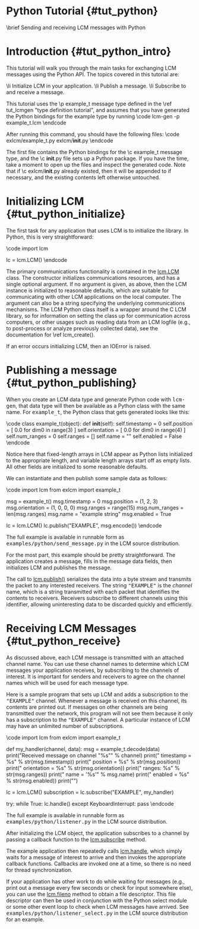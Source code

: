 Python Tutorial {#tut_python}
====
\brief Sending and receiving LCM messages with Python

# Introduction {#tut_python_intro}

This tutorial will walk you through the main tasks for exchanging LCM messages
using the Python API.  The topics covered
in this tutorial are:

\li Initialize LCM in your application.
\li Publish a message.
\li Subscribe to and receive a message.

This tutorial uses the \p example_t message type defined in the
\ref tut_lcmgen "type definition tutorial", and assumes that you have
generated the Python bindings for the example type by running
\code
lcm-gen -p example_t.lcm
\endcode

After running this command, you should have the following files:
\code
exlcm/example_t.py
exlcm/__init__.py
\endcode

The first file contains the Python bindings for the \c example_t message type,
and the \c __init__.py file sets up a Python package.  If you have the time,
take a moment to open up the files and inspect the generated
code.  Note that if \c exlcm/__init__.py already existed, then it will be
appended to if necessary, and the existing contents left otherwise untouched.

# Initializing LCM {#tut_python_initialize}

The first task for any application that uses LCM is to initialize the library.
In Python, this is very straightforward:

\code
import lcm

lc = lcm.LCM()
\endcode

The primary communications functionality is contained in the <a href="http://lcm.googlecode.com/svn/www/reference/lcm-python/lcm.LCM-class.html">lcm.LCM</a> class.
The constructor initializes communications resources, and has a single optional
argument.
If no argument is given, as above, then the LCM instance is initialized to
reasonable defaults, which are suitable for communicating with other LCM
applications on the local computer.  The argument can also be a string
specifying the underlying communications mechanisms.  The LCM Python class
itself is a wrapper around the C LCM library, so for information on setting the
class up for communication across computers, or other usages such as reading
data from an LCM logfile (e.g., to post-process or analyze previously collected
data), see the documentation for \ref lcm_create().

If an error occurs initializing LCM, then an IOError is raised.

# Publishing a message {#tut_python_publishing}

When you create an LCM data type and generate Python code with <tt>lcm-gen</tt>,
that data type will then be available as a Python class with the same name.  For
<tt>example_t</tt>, the Python class that gets generated looks like this:
    
\code
class example_t(object):
    def __init__(self):
        self.timestamp = 0
        self.position = [ 0.0 for dim0 in range(3) ]
        self.orientation = [ 0.0 for dim0 in range(4) ]
        self.num_ranges = 0
        self.ranges = []
        self.name = ""
        self.enabled = False
\endcode

Notice here that fixed-length arrays in LCM appear as Python lists initialized
to the appropriate length, and variable length arrays start off as empty lists.
All other fields are initialized to some reasonable defaults.
    
We can instantiate and then publish some sample data as follows:
    
\code
import lcm
from exlcm import example_t

msg = example_t()
msg.timestamp = 0
msg.position = (1, 2, 3)
msg.orientation = (1, 0, 0, 0)
msg.ranges = range(15)
msg.num_ranges = len(msg.ranges)
msg.name = "example string"
msg.enabled = True

lc = lcm.LCM()
lc.publish("EXAMPLE", msg.encode())
\endcode

The full example is available in runnable form as
<tt>examples/python/send_message.py</tt> in the LCM source distribution.

For the most part, this example should be pretty straightforward.  The
application creates a message, fills in the message data fields, then
initializes LCM and publishes the message.

The call to <a href="http://lcm.googlecode.com/svn/www/reference/lcm-python/lcm.LCM-class.html#publish">lcm.publish()</a> serializes the data into a byte stream and
transmits the packet to any interested receivers.  The string
<tt>"EXAMPLE"</tt> is the <em>channel</em> name, which is a string
transmitted with each packet that identifies the contents to receivers.
Receivers subscribe to different channels using this identifier, allowing
uninteresting data to be discarded quickly and efficiently.

# Receiving LCM Messages {#tut_python_receive}

As discussed above, each LCM message is transmitted with an attached channel
name.  You can use these channel names to determine which LCM messages your
application receives, by subscribing to the channels of interest.  It is
important for senders and receivers to agree on the channel names which will
be used for each message type.

Here is a sample program that sets up LCM and adds a subscription to the
<tt>"EXAMPLE"</tt> channel.  Whenever a message is received on this
channel, its contents are printed out.  If messages on other channels are
being transmitted over the network, this program will not see them because it
only has a subscription to the <tt>"EXAMPLE"</tt> channel.  A
particular instance of LCM may have an unlimited number of subscriptions.

\code
import lcm
from exlcm import example_t

def my_handler(channel, data):
    msg = example_t.decode(data)
    print("Received message on channel \"%s\"" % channel)
    print("   timestamp   = %s" % str(msg.timestamp))
    print("   position    = %s" % str(msg.position))
    print("   orientation = %s" % str(msg.orientation))
    print("   ranges: %s" % str(msg.ranges))
    print("   name        = '%s'" % msg.name)
    print("   enabled     = %s" % str(msg.enabled))
    print("")

lc = lcm.LCM()
subscription = lc.subscribe("EXAMPLE", my_handler)

try:
    while True:
        lc.handle()
except KeyboardInterrupt:
    pass
\endcode

The full example is available in runnable form as
<tt>examples/python/listener.py</tt> in the LCM source distribution.

After initializing the LCM object, the application subscribes to a channel by
passing a callback function to the <a
href="http://lcm.googlecode.com/svn/www/reference/lcm-python/lcm.LCM-class.html#subscribe">lcm.subscribe</a>
method.  

The example application then repeatedly calls 
<a
href="http://lcm.googlecode.com/svn/www/reference/lcm-python/lcm.LCM-class.html#handle">lcm.handle</a>,
which simply waits for a message of interest to arrive and then invokes the
appropriate callback functions.
Callbacks are invoked one at a time, so there is no need for thread
synchronization.

If your application has other work to do while waiting for messages (e.g.,
print out a message every few seconds or check for input somewhere else), you
can use the <a
href="http://lcm.googlecode.com/svn/www/reference/lcm-python/lcm.LCM-class.html#handle">lcm.fileno</a>
method to obtain a file descriptor.  This file descriptor can then be used in
conjunction with the Python select module or some other event loop to check
when LCM messages have arrived.  See
<tt>examples/python/listener_select.py</tt> in the LCM source distribution for
an example.
